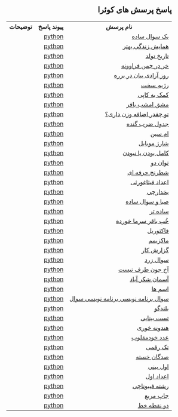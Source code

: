 <!DOCTYPE html>
<html lang="fa" dir="rtl">
<meta charset="utf-8">
<body>

<h2>پاسخ پرسش های کوئرا</h2>

<table style="width:100%">
  <tr>
    <th>نام پرسش</th>
    <th>پیوند پاسخ</th>
    <th>توضیحات</th>
  </tr>
  <tr>
    <td><a href="https://quera.org/problemset/2885/">یک سوال ساده</a></td>
    <td><a href="https://github.com/ciberneticaDieu/quera_questions-_solved/blob/main/quera/A_simple_question.py">python</a></td>
    <td></td>
  </tr>
    <tr>
    <td><a href="https://quera.org/problemset/10325/">همایش زندگی بهتر</a></td>
    <td><a href="https://github.com/ciberneticaDieu/quera_questions_solved/blob/main/quera/Better_Life_Conference.py">python</a></td>
    <td></td>
  </tr>
    <tr>
    <td><a href="https://quera.org/problemset/615/">تاریخ تولد</a></td>
    <td><a href="https://github.com/ciberneticaDieu/quera_questions_solved/blob/main/quera/Date_of_birth.py">python</a></td>
    <td></td>
  </tr>
    <tr>
    <td><a href="https://quera.org/problemset/4065/">خر در چمن فراوونه</a></td>
    <td><a href="https://github.com/ciberneticaDieu/quera_questions_solved/blob/main/quera/Donkeys_abound_in_the_grass!!.py">python</a></td>
    <td></td>
  </tr>
      <tr>
    <td><a href="https://quera.org/problemset/10162/">روز آزادی بیان در برره</a></td>
    <td><a href="https://github.com/ciberneticaDieu/quera_questions_solved/blob/main/quera/Freedom_of_Expression_Day_in_Barre.py">python</a></td>
    <td></td>
  </tr>
      <tr>
    <td><a href="https://quera.org/problemset/20256/">رژیم سخت</a></td>
    <td><a href="https://github.com/ciberneticaDieu/quera_questions_solved/blob/main/quera/Hard_diet.py">python</a></td>
    <td></td>
  </tr>
      <tr>
    <td><a href="https://quera.org/problemset/8838/">کمک به کاپی</a></td>
    <td><a href="https://github.com/ciberneticaDieu/quera_questions_solved/blob/main/quera/Help_copy.py">python</a></td>
    <td></td>
  </tr>
        <tr>
    <td><a href="https://quera.org/problemset/10230/">مشق امشب باقر</a></td>
    <td><a href="https://github.com/ciberneticaDieu/quera_questions_solved/blob/main/quera/Homework_tonight_Baqir.py">python</a></td>
    <td></td>
  </tr>
          <tr>
    <td><a href="https://quera.org/problemset/3404/">تو چقدر اضافه وزن داری؟</a></td>
    <td><a href="https://github.com/ciberneticaDieu/quera_questions_solved/blob/main/quera/How_overweight_are_you.py">python</a></td>
    <td></td>
  </tr>
            <tr>
    <td><a href="https://quera.org/problemset/3409/">جدول ضرب گنده</a></td>
    <td><a href="https://github.com/ciberneticaDieu/quera_questions_solved/blob/main/quera/Large_multiplication_table.py">python</a></td>
    <td></td>
  </tr>
              <tr>
    <td><a href="https://quera.org/problemset/28947/">ام سین</a></td>
    <td><a href="https://github.com/ciberneticaDieu/quera_questions_solved/blob/main/quera/M_sin.py">python</a></td>
    <td></td>
  </tr>
                <tr>
    <td><a href="https://quera.org/problemset/17244/">شارژ موبایل</a></td>
    <td><a href="https://github.com/ciberneticaDieu/quera_questions_solved/blob/main/quera/Mobile_charging.py">python</a></td>
    <td></td>
  </tr>
                  <tr>
    <td><a href="https://quera.org/problemset/282/">کامل بودن یا نبودن</a></td>
    <td><a href="https://github.com/ciberneticaDieu/quera_questions_solved/blob/main/quera/Perfection_or_incompleteness.py">python</a></td>
    <td></td>
  </tr>
                    <tr>
    <td><a href="https://quera.org/problemset/616/">توان دو</a></td>
    <td><a href="https://github.com/ciberneticaDieu/quera_questions_solved/blob/main/quera/Power_two.py">python</a></td>
    <td></td>
  </tr>
                      <tr>
    <td><a href="https://quera.org/problemset/2636/">شطرنج حرفه ای</a></td>
    <td><a href="https://github.com/ciberneticaDieu/quera_questions_solved/blob/main/quera/Professional_Chess.py">python</a></td>
    <td></td>
  </tr>
                        <tr>
    <td><a href="https://quera.org/problemset/280/">اعداد فیثاغورثی</a></td>
    <td><a href="https://github.com/ciberneticaDieu/quera_questions_solved/blob/main/quera/Pythagorean_numbers.py">python</a></td>
    <td></td>
  </tr>
                          <tr>
    <td><a href="https://quera.org/problemset/3429/">یخدارچی</a></td>
    <td><a href="https://github.com/ciberneticaDieu/quera_questions_solved/blob/main/quera/Refrigerator.py">python</a></td>
    <td></td>
  </tr>
                            <tr>
    <td><a href="https://quera.org/problemset/31025/">صبا و سوال ساده</a></td>
    <td><a href="https://github.com/ciberneticaDieu/quera_questions_solved/blob/main/quera/Saba_and_simple_question.py">python</a></td>
    <td></td>
  </tr>
                              <tr>
    <td><a href="https://quera.org/problemset/3403/">ساده تر</a></td>
    <td><a href="https://github.com/ciberneticaDieu/quera_questions_solved/blob/main/quera/Simpler.py">python</a></td>
    <td></td>
  </tr>
                                <tr>
    <td><a href="https://quera.org/problemset/10231/">خُب باقر سرما خورده</a></td>
    <td><a href="https://github.com/ciberneticaDieu/quera_questions_solved/blob/main/quera/Well_Baqir_has_a_cold.py">python</a></td>
    <td></td>
  </tr>
                                  <tr>
    <td><a href="https://quera.org/problemset/589/">فاکتوریل</a></td>
    <td><a href="https://github.com/ciberneticaDieu/quera_questions_solved/blob/main/quera/factorial.py">python</a></td>
    <td></td>
  </tr>
                                    <tr>
    <td><a href="https://quera.org/problemset/588/">ماکزیمم</a></td>
    <td><a href="https://github.com/ciberneticaDieu/quera_questions_solved/blob/main/quera/maximum.py">python</a></td>
    <td></td>
  </tr>
                                      <tr>
    <td><a href="https://quera.org/problemset/49535/">گزارش کار</a></td>
    <td><a href="https://github.com/ciberneticaDieu/quera_questions_solved/blob/main/quera/work_report.py">python</a></td>
    <td></td>
  </tr>
                                        <tr>
    <td><a href="https://quera.org/problemset/3537/">سوال زرد</a></td>
    <td><a href="https://github.com/ciberneticaDieu/quera_questions_solved/blob/main/quera/yellow_question.py">python</a></td>
    <td></td>
  </tr>
    </tr>
     <tr>
    <td><a href="https://quera.org/problemset/3538/">آخ جون طرف نیست</a></td>
    <td><a href="https://github.com/ciberneticaDieu/quera_questions_solved/blob/main/quera/Hooray_is_not_on_the_side.py">python</a></td>
    <td></td>
    <tr>
    <td><a href="https://quera.org/problemset/6082/">آسمان شکر آباد</a></td>
    <td><a href="https://github.com/ciberneticaDieu/quera_questions_solved/blob/main/quera/Sky_Sugar_Abad.py">python</a></td>
    <td></td>
       <tr>
    <td><a href="https://quera.org/problemset/2529/">اسم ها</a></td>
    <td><a href="https://github.com/ciberneticaDieu/quera_questions_solved/blob/main/quera/names.py">python</a></td>
    <td></td>
  </tr>
           <tr>
    <td><a href="https://quera.org/problemset/3408/">سوال برنامه نویسی برنامه نویسی سوال</a></td>
    <td><a href="https://github.com/ciberneticaDieu/quera_questions_solved/blob/main/quera/Question_Programming_Question_Programming.py">python</a></td>
    <td></td>
  </tr>
             <tr>
    <td><a href="https://quera.org/problemset/3430/">بلندگو</a></td>
    <td><a href="https://github.com/ciberneticaDieu/quera_questions_solved/blob/main/quera/Speaker.py">python</a></td>
    <td></td>
     </tr>
               <tr>
    <td><a href="https://quera.org/problemset/2659/">تست بینایی</a></td>
    <td><a href="https://github.com/ciberneticaDieu/quera_questions_solved/blob/main/quera/Vision_test.py">python</a></td>
    <td></td>
     </tr>
                 <tr>
    <td><a href="https://quera.org/problemset/35253/">هندونه خوری</a></td>
    <td><a href="https://github.com/ciberneticaDieu/quera_questions_solved/blob/main/quera/Eat_watermelon.py">python</a></td>
    <td></td>
     </tr>
                   <tr>
    <td><a href="https://quera.org/problemset/617/">عدد خودمقلوب</a></td>
    <td><a href="https://github.com/ciberneticaDieu/quera_questions_solved/blob/main/quera/Autonomous_number.py">python</a></td>
    <td></td>
     </tr>
                     <tr>
    <td><a href="https://quera.org/problemset/3539/">تک رقمی</a></td>
    <td><a href="https://github.com/ciberneticaDieu/quera_questions_solved/blob/main/quera/single_digit.py">python</a></td>
    <td></td>
     </tr>
                       <tr>
    <td><a href="https://quera.org/problemset/3406/">صدگان خسته</a></td>
    <td><a href="https://github.com/ciberneticaDieu/quera_questions_solved/blob/main/quera/Hundreds_are_tired.py">python</a></td>
    <td></td>
     </tr>
                         <tr>
    <td><a href="https://quera.org/problemset/649/">اول بینی</a></td>
    <td><a href="https://github.com/ciberneticaDieu/quera_questions_solved/blob/main/quera/First_nose.py">python</a></td>
    <td></td>
     </tr>
                           <tr>
    <td><a href="https://quera.org/problemset/293/">اعداد اول</a></td>
    <td><a href="https://github.com/ciberneticaDieu/quera_questions_solved/blob/main/quera/Prime_numbers.py">python</a></td>
    <td></td>
     </tr>
                            <tr>
    <td><a href="https://quera.org/problemset/17675/">رشته فیبوناچی</a></td>
    <td><a href="https://github.com/ciberneticaDieu/quera_questions_solved/blob/main/quera/Fibonacci_string.py">python</a></td>
    <td></td>
     </tr>
                             <tr>
    <td><a href="https://quera.org/problemset/591/">چاپ مربع</a></td>
    <td><a href="https://github.com/ciberneticaDieu/quera_questions_solved/blob/main/quera/Square_printing.py">python</a></td>
    <td></td>
     </tr>
                            <tr>
    <td><a href="https://quera.org/problemset/3414/">دو نقطه خط</a></td>
    <td><a href="https://github.com/ciberneticaDieu/quera_questions_solved/blob/main/quera/Two_line_dots.py">python</a></td>
    <td></td>
     </tr>
</table>
</body>
</html>
